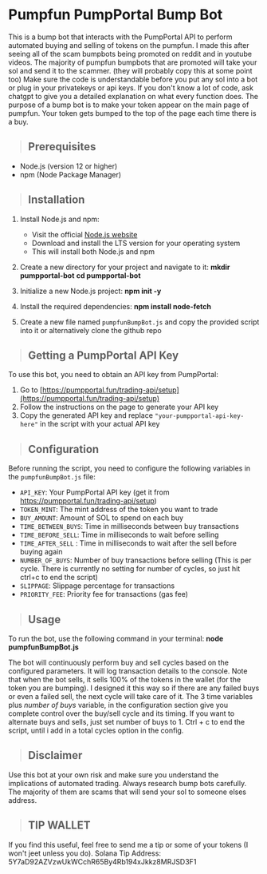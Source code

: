 # Pumpfun PumpPortal Bump Bot

This is a bump bot that interacts with the PumpPortal API to perform automated buying and selling of tokens on the pumpfun.
I made this after seeing all of the scam bumpbots being promoted on reddit and in youtube videos.
The majority of pumpfun bumpbots that are promoted will take your sol and send it to the scammer. (they will probably copy this at some point too)
Make sure the code is understandable before you put any sol into a bot or plug in your privatekeys or api keys. If you don't know a lot of code, ask chatgpt to give you a detailed explanation on what every function does.
The purpose of a bump bot is to make your token appear on the main page of pumpfun.
Your token gets bumped to the top of the page each time there is a buy.

> ## Prerequisites

- Node.js (version 12 or higher)
- npm (Node Package Manager)

> ## Installation

1. Install Node.js and npm:

   - Visit the official [Node.js website](https://nodejs.org/)
   - Download and install the LTS version for your operating system
   - This will install both Node.js and npm

2. Create a new directory for your project and navigate to it:
   **mkdir pumpportal-bot**
   **cd pumpportal-bot**

3. Initialize a new Node.js project:
   **npm init -y**

4. Install the required dependencies:
   **npm install node-fetch**

5. Create a new file named `pumpfunBumpBot.js` and copy the provided script into it or alternatively clone the github repo

> ## Getting a PumpPortal API Key

To use this bot, you need to obtain an API key from PumpPortal:

1. Go to [https://pumpportal.fun/trading-api/setup](https://pumpportal.fun/trading-api/setup)
2. Follow the instructions on the page to generate your API key
3. Copy the generated API key and replace `"your-pumpportal-api-key-here"` in the script with your actual API key

> ## Configuration

Before running the script, you need to configure the following variables in the `pumpfunBumpBot.js` file:

- `API_KEY`: Your PumpPortal API key (get it from https://pumpportal.fun/trading-api/setup)
- `TOKEN_MINT`: The mint address of the token you want to trade
- `BUY_AMOUNT`: Amount of SOL to spend on each buy
- `TIME_BETWEEN_BUYS`: Time in milliseconds between buy transactions
- `TIME_BEFORE_SELL`: Time in milliseconds to wait before selling
- `TIME_AFTER_SELL` : Time in milliseconds to wait after the sell before buying again
- `NUMBER_OF_BUYS`: Number of buy transactions before selling (This is per cycle. There is currently no setting for number of cycles, so just hit ctrl+c to end the script)
- `SLIPPAGE`: Slippage percentage for transactions
- `PRIORITY_FEE`: Priority fee for transactions (gas fee)

> ## Usage

To run the bot, use the following command in your terminal:
**node pumpfunBumpBot.js**

The bot will continuously perform buy and sell cycles based on the configured parameters. It will log transaction details to the console.
Note that when the bot sells, it sells 100% of the tokens in the wallet (for the token you are bumping). 
I designed it this way so if there are any failed buys or even a failed sell, the next cycle will take care of it.
The 3 time variables plus *number of buys* variable, in the configuration section give you complete control over the buy/sell cycle and its timing. 
If you want to alternate buys and sells, just set number of buys to 1. 
Ctrl + c to end the script, until i add in a total cycles option in the config.

> ## Disclaimer

Use this bot at your own risk and make sure you understand the implications of automated trading. Always research bump bots carefully. The majority of them are scams that will send your sol to someone elses address.

> ## TIP WALLET

If you find this useful, feel free to send me a tip or some of your tokens (I won't jeet unless you do).
Solana Tip Address: 5Y7aD92AZVzwUkWCchR65By4Rb194xJkkz8MRJSD3F1


